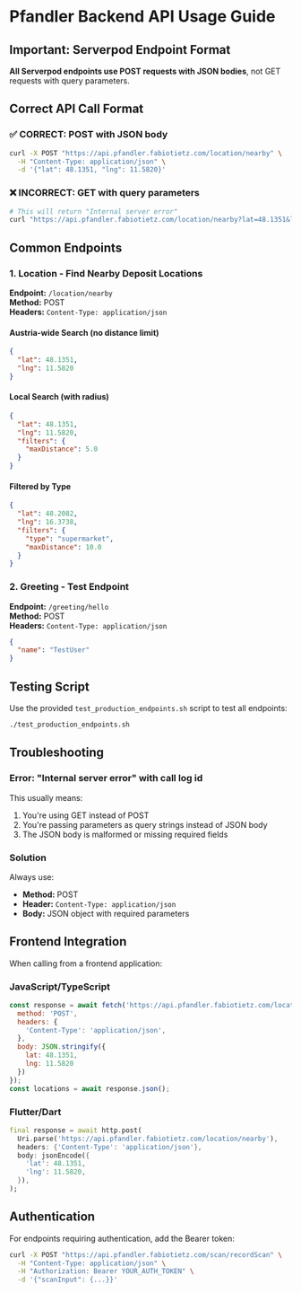# Pfandler Backend API Usage Guide

## Important: Serverpod Endpoint Format

**All Serverpod endpoints use POST requests with JSON bodies**, not GET requests with query parameters.

## Correct API Call Format

### ✅ CORRECT: POST with JSON body

```bash
curl -X POST "https://api.pfandler.fabiotietz.com/location/nearby" \
  -H "Content-Type: application/json" \
  -d '{"lat": 48.1351, "lng": 11.5820}'
```

### ❌ INCORRECT: GET with query parameters

```bash
# This will return "Internal server error"
curl "https://api.pfandler.fabiotietz.com/location/nearby?lat=48.1351&lng=11.5820"
```

## Common Endpoints

### 1. Location - Find Nearby Deposit Locations

**Endpoint:** `/location/nearby`  
**Method:** POST  
**Headers:** `Content-Type: application/json`

#### Austria-wide Search (no distance limit)
```json
{
  "lat": 48.1351,
  "lng": 11.5820
}
```

#### Local Search (with radius)
```json
{
  "lat": 48.1351,
  "lng": 11.5820,
  "filters": {
    "maxDistance": 5.0
  }
}
```

#### Filtered by Type
```json
{
  "lat": 48.2082,
  "lng": 16.3738,
  "filters": {
    "type": "supermarket",
    "maxDistance": 10.0
  }
}
```

### 2. Greeting - Test Endpoint

**Endpoint:** `/greeting/hello`  
**Method:** POST  
**Headers:** `Content-Type: application/json`

```json
{
  "name": "TestUser"
}
```

## Testing Script

Use the provided `test_production_endpoints.sh` script to test all endpoints:

```bash
./test_production_endpoints.sh
```

## Troubleshooting

### Error: "Internal server error" with call log id

This usually means:
1. You're using GET instead of POST
2. You're passing parameters as query strings instead of JSON body
3. The JSON body is malformed or missing required fields

### Solution

Always use:
- **Method:** POST
- **Header:** `Content-Type: application/json`
- **Body:** JSON object with required parameters

## Frontend Integration

When calling from a frontend application:

### JavaScript/TypeScript
```javascript
const response = await fetch('https://api.pfandler.fabiotietz.com/location/nearby', {
  method: 'POST',
  headers: {
    'Content-Type': 'application/json',
  },
  body: JSON.stringify({
    lat: 48.1351,
    lng: 11.5820
  })
});
const locations = await response.json();
```

### Flutter/Dart
```dart
final response = await http.post(
  Uri.parse('https://api.pfandler.fabiotietz.com/location/nearby'),
  headers: {'Content-Type': 'application/json'},
  body: jsonEncode({
    'lat': 48.1351,
    'lng': 11.5820,
  }),
);
```

## Authentication

For endpoints requiring authentication, add the Bearer token:

```bash
curl -X POST "https://api.pfandler.fabiotietz.com/scan/recordScan" \
  -H "Content-Type: application/json" \
  -H "Authorization: Bearer YOUR_AUTH_TOKEN" \
  -d '{"scanInput": {...}}'
```